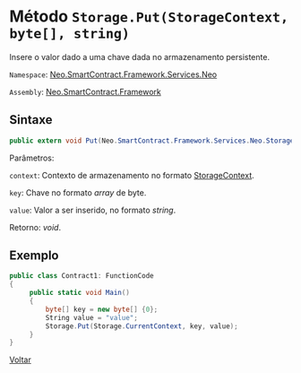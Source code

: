 # Método `Storage.Put(StorageContext, byte[], string)`

Insere o valor dado a uma chave dada no armazenamento persistente.

`Namespace`: [Neo.SmartContract.Framework.Services.Neo](../../neo.md)

`Assembly`: [Neo.SmartContract.Framework](../../../dotnet.md)

## Sintaxe

```c#
public extern void Put(Neo.SmartContract.Framework.Services.Neo.StorageContext context, byte[] key, string value)
```

Parâmetros:

`context`: Contexto de armazenamento no formato [StorageContext](../StorageContext.md).

`key`: Chave no formato *array* de byte.

`value`: Valor a ser inserido, no formato *string*.

Retorno: 
*void*.


## Exemplo

```c#
public class Contract1: FunctionCode
{
     public static void Main()
     {
         byte[] key = new byte[] {0};
         String value = "value";
         Storage.Put(Storage.CurrentContext, key, value);
     }
}
```



[Voltar](../Storage.md)
